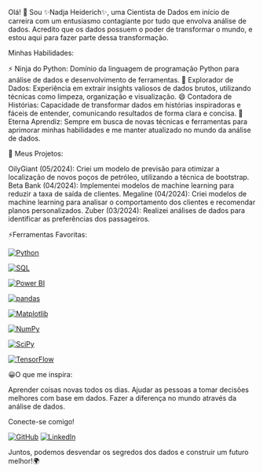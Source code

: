 Olá! 👋 Sou ✨Nadja Heiderich✨, uma Cientista de Dados em início de carreira com um entusiasmo contagiante por tudo que envolva análise de dados. Acredito que os dados possuem o poder de transformar o mundo, e estou aqui para fazer parte dessa transformação.

Minhas Habilidades:

⚡ Ninja do Python: Domínio da linguagem de programação Python para análise de dados e desenvolvimento de ferramentas.
🔭 Explorador de Dados: Experiência em extrair insights valiosos de dados brutos, utilizando técnicas como limpeza, organização e visualização.
😄 Contadora de Histórias: Capacidade de transformar dados em histórias inspiradoras e fáceis de entender, comunicando resultados de forma clara e concisa.
🤔 Eterna Aprendiz: Sempre em busca de novas técnicas e ferramentas para aprimorar minhas habilidades e me manter atualizado no mundo da análise de dados.

🌱 Meus Projetos:

OilyGiant (05/2024): Criei um modelo de previsão para otimizar a localização de novos poços de petróleo, utilizando a técnica de bootstrap.
Beta Bank (04/2024): Implementei modelos de machine learning para reduzir a taxa de saída de clientes.
Megaline (04/2024): Criei modelos de machine learning para analisar o comportamento dos clientes e recomendar planos personalizados.
Zuber (03/2024): Realizei análises de dados para identificar as preferências dos passageiros.

⚡Ferramentas Favoritas:

[![Python](https://img.shields.io/badge/python-3.x-brightgreen)](https://www.python.org/)

[![SQL](https://img.shields.io/badge/SQL-Database-blue)](https://www.w3schools.com/sql/)

[![Power BI](https://img.shields.io/badge/Power%20BI-Business%20Intelligence-yellow)](https://powerbi.microsoft.com/)

[![pandas](https://img.shields.io/badge/pandas-data%20analysis-orange)](https://pandas.pydata.org/)

[![Matplotlib](https://img.shields.io/badge/Matplotlib-visualization-purple)](https://matplotlib.org/)

[![NumPy](https://img.shields.io/badge/NumPy-scientific%20computing-lightblue)](https://numpy.org/)

[![SciPy](https://img.shields.io/badge/SciPy-scientific%20computing-green)](https://scipy.org/)

[![TensorFlow](https://img.shields.io/badge/TensorFlow-machine%20learning-red)](https://www.tensorflow.org/)

😀O que me inspira:

Aprender coisas novas todos os dias.
Ajudar as pessoas a tomar decisões melhores com base em dados.
Fazer a diferença no mundo através da análise de dados.

Conecte-se comigo!


[![GitHub](https://img.shields.io/badge/GitHub-Nadja_Heiderich-blue?style=flat-square)](https://github.com/nadjaheid)
[![LinkedIn](https://img.shields.io/badge/LinkedIn-Nadja_Heiderich-blue)](https://www.linkedin.com/in/nadja-heiderich)


Juntos, podemos desvendar os segredos dos dados e construir um futuro melhor!🌍
